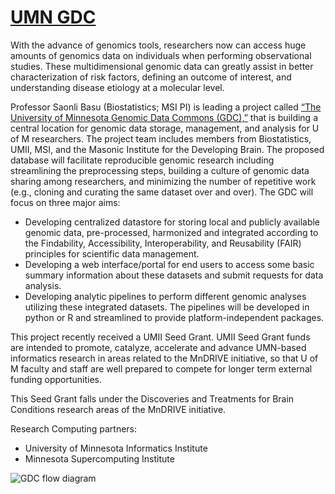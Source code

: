 # [UMN GDC](https://rc.umn.edu/project/u-m-genomic-data-commons)

With the advance of genomics tools, researchers now can access huge amounts of genomics data on individuals when performing observational studies. These multidimensional genomic data can greatly assist in better characterization of risk factors, defining an outcome of interest, and understanding disease etiology at a molecular level.

Professor Saonli Basu (Biostatistics; MSI PI) is leading a project called [“The University of Minnesota Genomic Data Commons (GDC),”](https://www.sph.umn.edu/research/projects/genomic-data-commons/) that is building a central location for genomic data storage, management, and analysis for U of M researchers. The project team includes members from Biostatistics, UMII, MSI, and the Masonic Institute for the Developing Brain. The proposed database will facilitate reproducible genomic research including streamlining the preprocessing steps, building a culture of genomic data sharing among researchers, and minimizing the number of repetitive work (e.g., cloning and curating the same dataset over and over). The GDC will focus on three major aims:

- Developing centralized datastore for storing local and publicly available genomic data, pre-processed, harmonized and integrated according to the Findability, Accessibility, Interoperability, and Reusability (FAIR) principles for scientific data management.
- Developing a web interface/portal for end users to access some basic summary information about these datasets and submit requests for data analysis.
- Developing analytic pipelines to perform different genomic analyses utilizing these integrated datasets. The pipelines will be developed in python or R and streamlined to provide platform-independent packages.

This project recently received a UMII Seed Grant. UMII Seed Grant funds are intended to promote, catalyze, accelerate and advance UMN-based informatics research in areas related to the MnDRIVE initiative, so that U of M faculty and staff are well prepared to compete for longer term external funding opportunities. 

This Seed Grant falls under the Discoveries and Treatments for Brain Conditions research areas of the MnDRIVE initiative.

Research Computing partners:

- University of Minnesota Informatics Institute
- Minnesota Supercomputing Institute

![GDC flow diagram](https://rc.umn.edu/sites/rc.umn.edu/files/2022-08/UMN_GDC.jpg)

